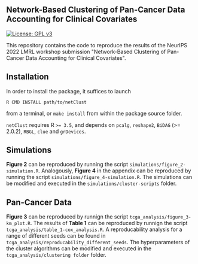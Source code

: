 Network-Based Clustering of Pan-Cancer Data Accounting for Clinical Covariates
-----------

[![License: GPL v3](https://img.shields.io/badge/License-GPLv3-blue.svg)](https://www.gnu.org/licenses/gpl-3.0)

This repository contains the code to reproduce the results of the NeurIPS 2022 LMRL workshop submission "Network-Based Clustering of Pan-Cancer Data Accounting for Clinical Covariates".

Installation
-----------

In order to install the package, it suffices to launch
```
R CMD INSTALL path/to/netClust
```
from a terminal, or `make install` from within the package source folder.

`netClust` requires R `>= 3.5`, and depends on 
`pcalg`, `reshape2`, `BiDAG` (>= 2.0.2),
`RBGL`, `clue` and `grDevices`.

Simulations
-----------

**Figure 2** can be reproduced by running the script `simulations/figure_2-simulation.R`. Analogously, **Figure 4** in the appendix can be reproduced by running the script `simulations/figure_4-simulation.R`. The simulations can be modified and executed in the `simulations/cluster-scripts` folder.

Pan-Cancer Data
-----------

**Figure 3** can be reproduced by runnign the script `tcga_analysis/figure_3-km_plot.R`. The results of **Table 1** can be reproduced by runnign the script `tcga_analysis/table_1-cox_analysis.R`. A reproducability analysis for a range of different seeds can be found in `tcga_analysis/reproducability_different_seeds`. The hyperparameters of the cluster algorithms can be modified and executed in the `tcga_analysis/clustering folder` folder.
